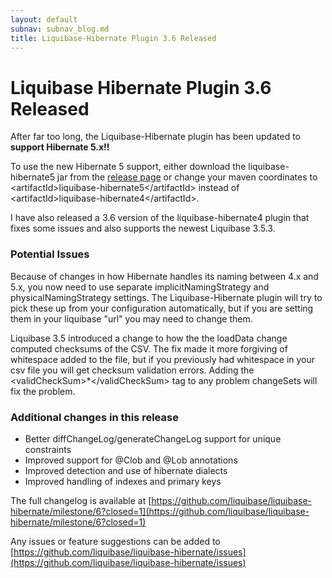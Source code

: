 ```yaml
---
layout: default
subnav: subnav_blog.md
title: Liquibase-Hibernate Plugin 3.6 Released
---
```

# Liquibase Hibernate Plugin 3.6 Released

After far too long, the Liquibase-Hibernate plugin has been updated to **support Hibernate 5.x!!**

To use the new Hibernate 5 support, either download the liquibase-hibernate5 jar from the [release page](https://github.com/liquibase/liquibase-hibernate/releases)
or change your maven coordinates to &lt;artifactId&gt;liquibase-hibernate5&lt;/artifactId&gt; instead of &lt;artifactId&gt;liquibase-hibernate4&lt;/artifactId&gt;.

I have also released a 3.6 version of the liquibase-hibernate4 plugin that fixes some issues and also supports the newest Liquibase 3.5.3.

### Potential Issues

Because of changes in how Hibernate handles its naming between 4.x and 5.x, you now need to use separate implicitNamingStrategy and physicalNamingStrategy settings.
The Liquibase-Hibernate plugin will try to pick these up from your configuration automatically, but if you are setting them in your liquibase "url" you may need to change them.

Liquibase 3.5 introduced a change to how the the loadData change computed checksums of the CSV. The fix made it more forgiving of whitespace added to the file, but if you
previously had whitespace in your csv file you will get checksum validation errors. Adding the &lt;validCheckSum&gt;*&lt;/validCheckSum&gt; tag to any problem changeSets will fix the problem.

### Additional changes in this release

- Better diffChangeLog/generateChangeLog support for unique constraints
- Improved support for @Clob and @Lob annotations
- Improved detection and use of hibernate dialects
- Improved handling of indexes and primary keys

The full changelog is available at [https://github.com/liquibase/liquibase-hibernate/milestone/6?closed=1](https://github.com/liquibase/liquibase-hibernate/milestone/6?closed=1)

Any issues or feature suggestions can be added to [https://github.com/liquibase/liquibase-hibernate/issues](https://github.com/liquibase/liquibase-hibernate/issues)